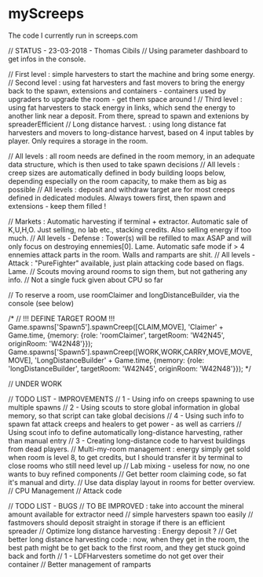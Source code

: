 # myScreeps
The code I currently run in screeps.com

// STATUS - 23-03-2018 - Thomas Cibils
// Using parameter dashboard to get infos in the console.

// First level : simple harvesters to start the machine and bring some energy.
// Second level : using fat harvesters and fast movers to bring the energy back to the spawn, extensions and containers - containers used by upgraders to upgrade the room - get them space around !
// Third level : using fat harvesters to stack energy in links, which send the energy to another link near a deposit. From there, spread to spawn and extenions by spreaderEfficient
// Long distance harvest. : using long distance fat harvesters and movers to long-distance harvest, based on 4 input tables by player. Only requires a storage in the room.

// All levels : all room needs are defined in the room memory, in an adequate data structure, which is then used to take spawn decisions
// All levels : creep sizes are automatically defined in body building loops below, depending especially on the room capacity, to make them as big as possible
// All levels : deposit and withdraw target are for most creeps defined in dedicated modules. Always towers first, then spawn and extensions - keep them filled !

// Markets              : Automatic harvesting if terminal + extractor. Automatic sale of K,U,H,O. Just selling, no lab etc., stacking credits. Also selling energy if too much.
// All levels - Defense : Tower(s) will be refilled to max ASAP and will only focus on destroying ennemies[0]. Lame. Automatic safe mode if > 4 ennemies attack parts in the room. Walls and ramparts are shit.
// All levels - Attack  : "PureFighter" available, just plain attacking code based on flags. Lame.
// Scouts moving around rooms to sign them, but not gathering any info.
// Not a single fuck given about CPU so far

// To reserve a room, use roomClaimer and longDistanceBuilder, via the console (see below)

/*
// !!! DEFINE TARGET ROOM !!!
Game.spawns['Spawn5'].spawnCreep([CLAIM,MOVE], 'Claimer' + Game.time,  {memory: {role: 'roomClaimer', targetRoom: 'W42N45', originRoom: 'W42N48'}});
Game.spawns['Spawn5'].spawnCreep([WORK,WORK,CARRY,MOVE,MOVE,MOVE], 'LongDistanceBuilder' + Game.time,  {memory: {role: 'longDistanceBuilder', targetRoom: 'W42N45', originRoom: 'W42N48'}});
*/

// UNDER WORK


// TODO LIST - IMPROVEMENTS
// 1 - Using info on creeps spawning to use multiple spawns
// 2 - Using scouts to store global information in global memory, so that script can take global decisions
// 4 - Using such info to spawn fat attack creeps and healers to get power - as well as carriers
// Using scout info to define automatically long-distance harvesting, rather than manual entry
// 3 - Creating long-distance code to harvest buildings from dead players.
// Multi-my-room management : energy simply get sold when room is level 8, to get credits, but I should transfer it by terminal to close rooms who still need level up
// Lab mixing - useless for now, no one wants to buy refined components
// Get better room claiming code, so fat it's manual and dirty.
// Use data display layout in rooms for better overview.
// CPU Management
// Attack code

// TODO LIST - BUGS
// TO BE IMPROVED : take into account the mineral amount available for extractor need
// simple harvesters spawn too easily
// fastmovers should deposit straight in storage if there is an efficient spreader
// Optimize long distance harvesting : Energy deposit ?
// Get better long distance harvesting code : now, when they get in the room, the best path might be to get back to the first room, and they get stuck goind back and forth
// 1 - LDFHarvesters sometime do not get over their container
// Better management of ramparts